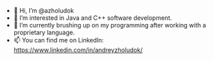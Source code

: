 - 👋 Hi, I’m @azholudok
- 👀 I’m interested in Java and C++ software development. 
- 🌱 I’m currently brushing up on my programming after working with a proprietary language. 
- 📫 You can find me on LinkedIn: https://www.linkedin.com/in/andreyzholudok/

<!---
azholudok/azholudok is a ✨ special ✨ repository because its `README.md` (this file) appears on your GitHub profile.
You can click the Preview link to take a look at your changes.
--->
